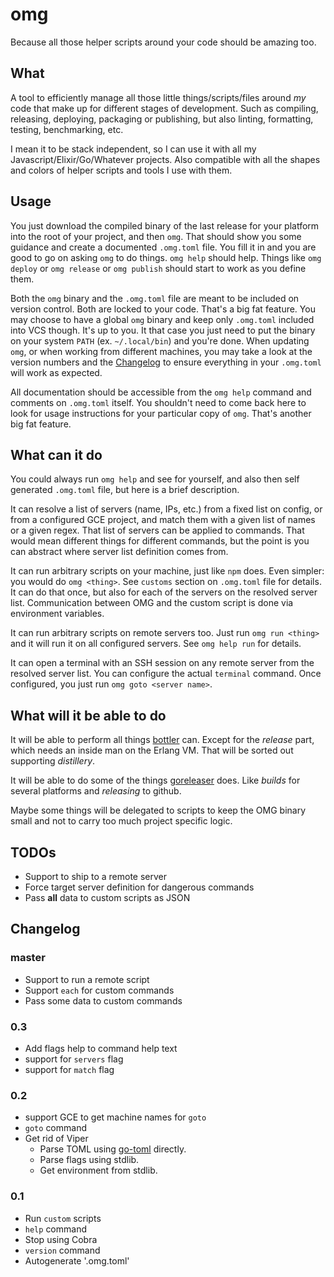 # omg

Because all those helper scripts around your code should be amazing too.

## What

A tool to efficiently manage all those little things/scripts/files around _my_ code that make up for different stages of development. Such as compiling, releasing, deploying, packaging or publishing, but also linting, formatting, testing, benchmarking, etc.

I mean it to be stack independent, so I can use it with all my Javascript/Elixir/Go/Whatever projects. Also compatible with all the shapes and colors of helper scripts and tools I use with them.

## Usage

You just download the compiled binary of the last release for your platform into the root of your project, and then `omg`. That should show you some guidance and create a documented `.omg.toml` file. You fill it in and you are good to go on asking `omg` to do things. `omg help` should help. Things like `omg deploy` or `omg release` or `omg publish` should start to work as you define them.

Both the `omg` binary and the `.omg.toml` file are meant to be included on version control. Both are locked to your code. That's a big fat feature. You may choose to have a global `omg` binary and keep only `.omg.toml` included into VCS though. It's up to you. It that case you just need to put the binary on your system `PATH` (ex. `~/.local/bin`) and you're done. When updating `omg`, or when working from different machines, you may take a look at the version numbers and the [Changelog](#changelog) to ensure everything in your `.omg.toml` will work as expected.

All documentation should be accessible from the `omg help` command and comments on `.omg.toml` itself. You shouldn't need to come back here to look for usage instructions for your particular copy of `omg`. That's another big fat feature.

## What can it do

You could always run `omg help` and see for yourself, and also then self generated `.omg.toml` file, but here is a brief description.

It can resolve a list of servers (name, IPs, etc.) from a fixed list on config, or from a configured GCE project, and match them with a given list of names or a given regex. That list of servers can be applied to commands. That would mean different things for different commands, but the point is you can abstract where server list definition comes from.

It can run arbitrary scripts on your machine, just like `npm` does. Even simpler: you would do `omg <thing>`. See `customs` section on `.omg.toml` file for details. It can do that once, but also for each of the servers on the resolved server list. Communication between OMG and the custom script is done via environment variables.

It can run arbitrary scripts on remote servers too. Just run `omg run <thing>` and it will run it on all configured servers. See `omg help run` for details.

It can open a terminal with an SSH session on any remote server from the resolved server list. You can configure the actual `terminal` command. Once configured, you just run `omg goto <server name>`.

## What will it be able to do

It will be able to perform all things [bottler](https://github.com/rubencaro/bottler) can. Except for the _release_ part, which needs an inside man on the Erlang VM. That will be sorted out supporting _distillery_.

It will be able to do some of the things [goreleaser](https://goreleaser.com/) does. Like _builds_ for several platforms and _releasing_ to github.

Maybe some things will be delegated to scripts to keep the OMG binary small and not to carry too much project specific logic.

## TODOs

* Support to ship to a remote server
* Force target server definition for dangerous commands
* Pass __all__ data to custom scripts as JSON

## Changelog

### master

* Support to run a remote script
* Support `each` for custom commands
* Pass some data to custom commands

### 0.3

* Add flags help to command help text
* support for `servers` flag
* support for `match` flag

### 0.2

* support GCE to get machine names for `goto`
* `goto` command
* Get rid of Viper
  * Parse TOML using [go-toml](https://github.com/pelletier/go-toml) directly.
  * Parse flags using stdlib.
  * Get environment from stdlib.

### 0.1

* Run `custom` scripts
* `help` command
* Stop using Cobra
* `version` command
* Autogenerate '.omg.toml'
